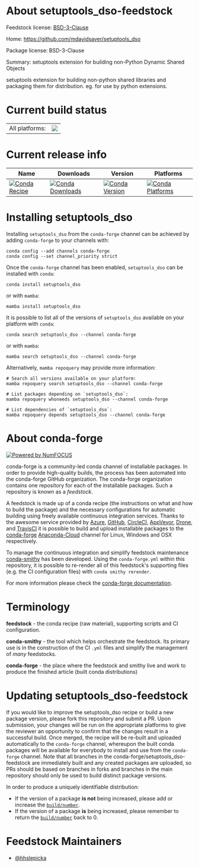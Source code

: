 About setuptools_dso-feedstock
==============================

Feedstock license: [BSD-3-Clause](https://github.com/conda-forge/setuptools_dso-feedstock/blob/main/LICENSE.txt)

Home: https://github.com/mdavidsaver/setuptools_dso

Package license: BSD-3-Clause

Summary: setuptools extension for building non-Python Dynamic Shared Objects

setuptools extension for building non-python shared libraries
and packaging them for distribution.  eg. for use by python extensions.


Current build status
====================


<table><tr><td>All platforms:</td>
    <td>
      <a href="https://dev.azure.com/conda-forge/feedstock-builds/_build/latest?definitionId=7524&branchName=main">
        <img src="https://dev.azure.com/conda-forge/feedstock-builds/_apis/build/status/setuptools_dso-feedstock?branchName=main">
      </a>
    </td>
  </tr>
</table>

Current release info
====================

| Name | Downloads | Version | Platforms |
| --- | --- | --- | --- |
| [![Conda Recipe](https://img.shields.io/badge/recipe-setuptools_dso-green.svg)](https://anaconda.org/conda-forge/setuptools_dso) | [![Conda Downloads](https://img.shields.io/conda/dn/conda-forge/setuptools_dso.svg)](https://anaconda.org/conda-forge/setuptools_dso) | [![Conda Version](https://img.shields.io/conda/vn/conda-forge/setuptools_dso.svg)](https://anaconda.org/conda-forge/setuptools_dso) | [![Conda Platforms](https://img.shields.io/conda/pn/conda-forge/setuptools_dso.svg)](https://anaconda.org/conda-forge/setuptools_dso) |

Installing setuptools_dso
=========================

Installing `setuptools_dso` from the `conda-forge` channel can be achieved by adding `conda-forge` to your channels with:

```
conda config --add channels conda-forge
conda config --set channel_priority strict
```

Once the `conda-forge` channel has been enabled, `setuptools_dso` can be installed with `conda`:

```
conda install setuptools_dso
```

or with `mamba`:

```
mamba install setuptools_dso
```

It is possible to list all of the versions of `setuptools_dso` available on your platform with `conda`:

```
conda search setuptools_dso --channel conda-forge
```

or with `mamba`:

```
mamba search setuptools_dso --channel conda-forge
```

Alternatively, `mamba repoquery` may provide more information:

```
# Search all versions available on your platform:
mamba repoquery search setuptools_dso --channel conda-forge

# List packages depending on `setuptools_dso`:
mamba repoquery whoneeds setuptools_dso --channel conda-forge

# List dependencies of `setuptools_dso`:
mamba repoquery depends setuptools_dso --channel conda-forge
```


About conda-forge
=================

[![Powered by
NumFOCUS](https://img.shields.io/badge/powered%20by-NumFOCUS-orange.svg?style=flat&colorA=E1523D&colorB=007D8A)](https://numfocus.org)

conda-forge is a community-led conda channel of installable packages.
In order to provide high-quality builds, the process has been automated into the
conda-forge GitHub organization. The conda-forge organization contains one repository
for each of the installable packages. Such a repository is known as a *feedstock*.

A feedstock is made up of a conda recipe (the instructions on what and how to build
the package) and the necessary configurations for automatic building using freely
available continuous integration services. Thanks to the awesome service provided by
[Azure](https://azure.microsoft.com/en-us/services/devops/), [GitHub](https://github.com/),
[CircleCI](https://circleci.com/), [AppVeyor](https://www.appveyor.com/),
[Drone](https://cloud.drone.io/welcome), and [TravisCI](https://travis-ci.com/)
it is possible to build and upload installable packages to the
[conda-forge](https://anaconda.org/conda-forge) [Anaconda-Cloud](https://anaconda.org/)
channel for Linux, Windows and OSX respectively.

To manage the continuous integration and simplify feedstock maintenance
[conda-smithy](https://github.com/conda-forge/conda-smithy) has been developed.
Using the ``conda-forge.yml`` within this repository, it is possible to re-render all of
this feedstock's supporting files (e.g. the CI configuration files) with ``conda smithy rerender``.

For more information please check the [conda-forge documentation](https://conda-forge.org/docs/).

Terminology
===========

**feedstock** - the conda recipe (raw material), supporting scripts and CI configuration.

**conda-smithy** - the tool which helps orchestrate the feedstock.
                   Its primary use is in the construction of the CI ``.yml`` files
                   and simplify the management of *many* feedstocks.

**conda-forge** - the place where the feedstock and smithy live and work to
                  produce the finished article (built conda distributions)


Updating setuptools_dso-feedstock
=================================

If you would like to improve the setuptools_dso recipe or build a new
package version, please fork this repository and submit a PR. Upon submission,
your changes will be run on the appropriate platforms to give the reviewer an
opportunity to confirm that the changes result in a successful build. Once
merged, the recipe will be re-built and uploaded automatically to the
`conda-forge` channel, whereupon the built conda packages will be available for
everybody to install and use from the `conda-forge` channel.
Note that all branches in the conda-forge/setuptools_dso-feedstock are
immediately built and any created packages are uploaded, so PRs should be based
on branches in forks and branches in the main repository should only be used to
build distinct package versions.

In order to produce a uniquely identifiable distribution:
 * If the version of a package **is not** being increased, please add or increase
   the [``build/number``](https://docs.conda.io/projects/conda-build/en/latest/resources/define-metadata.html#build-number-and-string).
 * If the version of a package **is** being increased, please remember to return
   the [``build/number``](https://docs.conda.io/projects/conda-build/en/latest/resources/define-metadata.html#build-number-and-string)
   back to 0.

Feedstock Maintainers
=====================

* [@hhslepicka](https://github.com/hhslepicka/)

